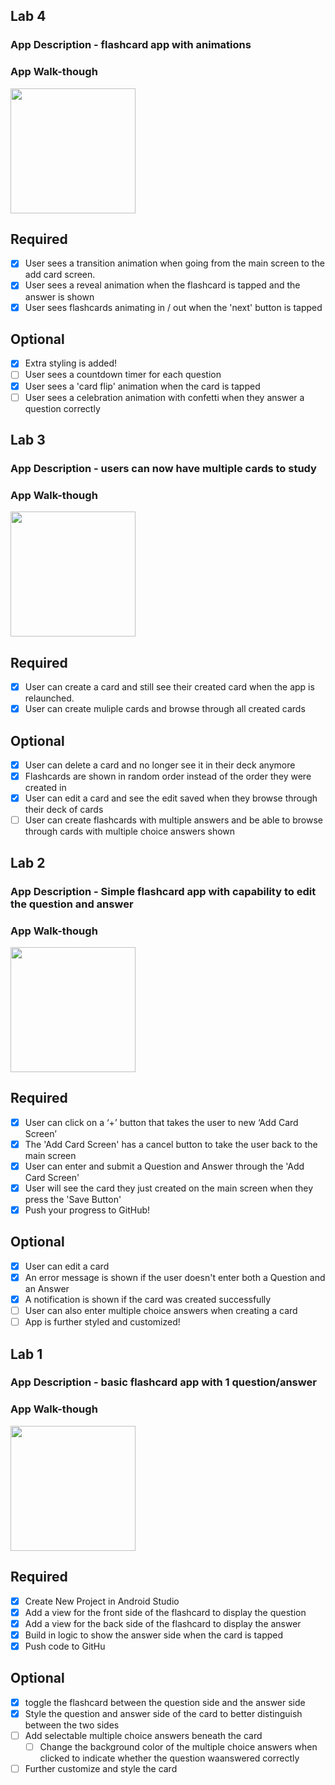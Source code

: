 ## Lab 4

### App Description - flashcard app with animations

### App Walk-though
<img src="https://github.com/saravann2017/Lab-1/blob/master/lab4.gif" width=200><br>

## Required
- [X] User sees a transition animation when going from the main screen to the add card screen.
- [X] User sees a reveal animation when the flashcard is tapped and the answer is shown
- [X] User sees flashcards animating in / out when the 'next' button is tapped

## Optional
- [X] Extra styling is added!
- [ ] User sees a countdown timer for each question
- [X] User sees a 'card flip' animation when the card is tapped
- [ ] User sees a celebration animation with confetti when they answer a question correctly

## Lab 3

### App Description - users can now have multiple cards to study

### App Walk-though

<img src="https://github.com/saravann2017/Lab-1/raw/master/lab3.gif" width=200><br>

## Required
- [X] User can create a card and still see their created card when the app is relaunched.
- [X] User can create muliple cards and browse through all created cards

## Optional
- [X] User can delete a card and no longer see it in their deck anymore
- [X] Flashcards are shown in random order instead of the order they were created in
- [X] User can edit a card and see the edit saved when they browse through their deck of cards
- [ ] User can create flashcards with multiple answers and be able to browse through cards with multiple choice answers shown

## Lab 2

### App Description - Simple flashcard app with capability to edit the question and answer

### App Walk-though

<img src="https://github.com/saravann2017/Lab-1/blob/master/lab2.gif" width=200><br>

## Required
- [X] User can click on a ‘+’ button that takes the user to new ‘Add Card Screen’
- [X] The 'Add Card Screen' has a cancel button to take the user back to the main screen
- [X] User can enter and submit a Question and Answer through the 'Add Card Screen'
- [X] User will see the card they just created on the main screen when they press the 'Save Button'
- [X] Push your progress to GitHub!

## Optional
- [X] User can edit a card
- [X] An error message is shown if the user doesn't enter both a Question and an Answer
- [X] A notification is shown if the card was created successfully
- [ ] User can also enter multiple choice answers when creating a card
- [ ] App is further styled and customized!

## Lab 1

### App Description - basic flashcard app with 1 question/answer

### App Walk-though

<img src="https://github.com/saravann2017/Lab-1/blob/master/lab1.gif" width=200><br>

## Required
- [X] Create New Project in Android Studio
- [X] Add a view for the front side of the flashcard to display the question
- [X] Add a view for the back side of the flashcard to display the answer
- [X] Build in logic to show the answer side when the card is tapped
- [X] Push code to GitHu
## Optional
- [X] toggle the flashcard between the question side and the answer side
- [X] Style the question and answer side of the card to better distinguish between the two sides
- [ ] Add selectable multiple choice answers beneath the card
   - [ ] Change the background color of the multiple choice answers when clicked to indicate whether the question waanswered correctly
- [ ] Further customize and style the card
